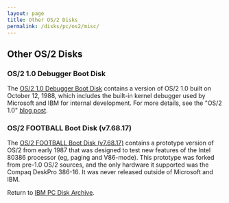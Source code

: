 ```yaml
---
layout: page
title: Other OS/2 Disks
permalink: /disks/pc/os2/misc/
---
```


Other OS/2 Disks
---

### OS/2 1.0 Debugger Boot Disk

The [OS/2 1.0 Debugger Boot Disk](/disks/pc/os2/misc/1.0/debugger/) contains a version of OS/2 1.0 built on
October 12, 1988, which includes the built-in kernel debugger used by Microsoft and IBM for internal development.
For more details, see the "OS/2 1.0" [blog post](/blog/2014/12/04/).

### OS/2 FOOTBALL Boot Disk (v7.68.17)

The [OS/2 FOOTBALL Boot Disk (v7.68.17)](/disks/pc/os2/misc/football/debugger/) contains a prototype version of OS/2
from early 1987 that was designed to test new features of the Intel 80386 processor (eg, paging and V86-mode).
This prototype was forked from pre-1.0 OS/2 sources, and the only hardware it supported was the Compaq DeskPro 386-16.
It was never released outside of Microsoft and IBM.

Return to [IBM PC Disk Archive](/disks/pc/#other-os2-disks).

